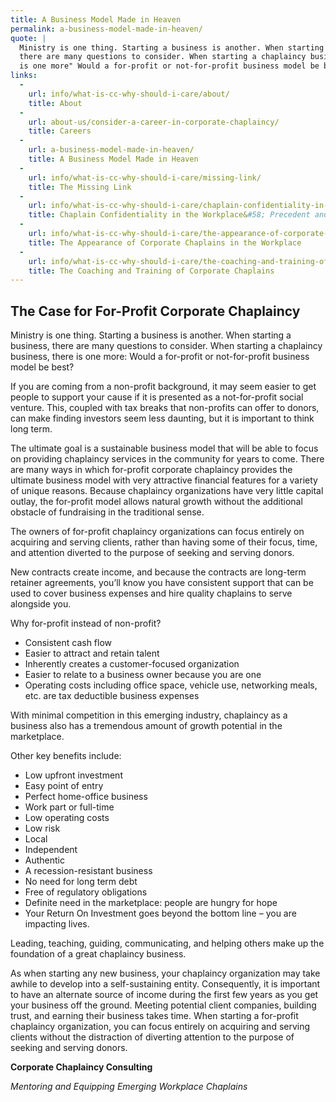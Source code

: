 ```yaml
---
title: A Business Model Made in Heaven
permalink: a-business-model-made-in-heaven/
quote: |
  Ministry is one thing. Starting a business is another. When starting a business,  
  there are many questions to consider. When starting a chaplaincy business, there
  is one more" Would a for-profit or not-for-profit business model be best?
links:
  -
    url: info/what-is-cc-why-should-i-care/about/
    title: About
  -
    url: about-us/consider-a-career-in-corporate-chaplaincy/
    title: Careers
  -
    url: a-business-model-made-in-heaven/
    title: A Business Model Made in Heaven
  -
    url: info/what-is-cc-why-should-i-care/missing-link/
    title: The Missing Link
  -
    url: info/what-is-cc-why-should-i-care/chaplain-confidentiality-in-the-workplace-precedent-and-principle/
    title: Chaplain Confidentiality in the Workplace&#58; Precedent and Principle
  -
    url: info/what-is-cc-why-should-i-care/the-appearance-of-corporate-chaplains-in-the-workplace/
    title: The Appearance of Corporate Chaplains in the Workplace
  -
    url: info/what-is-cc-why-should-i-care/the-coaching-and-training-of-corporate-chaplains/
    title: The Coaching and Training of Corporate Chaplains
---
```

## The Case for For-Profit Corporate Chaplaincy

Ministry is one thing. Starting a business is another. When starting a business, there are many questions to consider. When starting a chaplaincy business, there is one more: Would a for-profit or not-for-profit business model be best?

If you are coming from a non-profit background, it may seem easier to get people to support your cause if it is presented as a not-for-profit social venture. This, coupled with tax breaks that non-profits can offer to donors, can make finding investors seem less daunting, but it is important to think long term.

The ultimate goal is a sustainable business model that will be able to focus on providing chaplaincy services in the community for years to come. There are many ways in which for-profit corporate chaplaincy provides the ultimate business model with very attractive financial features for a variety of unique reasons. Because chaplaincy organizations have very little capital outlay, the for-profit model allows natural growth without the additional obstacle of fundraising in the traditional sense.

The owners of for-profit chaplaincy organizations can focus entirely on acquiring and serving clients, rather than having some of their focus, time, and attention diverted to the purpose of seeking and serving donors.

New contracts create income, and because the contracts are long-term retainer agreements, you’ll know you have consistent support that can be used to cover business expenses and hire quality chaplains to serve alongside you.

Why for-profit instead of non-profit?

*   Consistent cash flow
*   Easier to attract and retain talent
*   Inherently creates a customer-focused organization
*   Easier to relate to a business owner because you are one
*   Operating costs including office space, vehicle use, networking meals, etc. are tax deductible business expenses

With minimal competition in this emerging industry, chaplaincy as a business also has a tremendous amount of growth potential in the marketplace.

Other key benefits include:

*   Low upfront investment
*   Easy point of entry
*   Perfect home-office business
*   Work part or full-time
*   Low operating costs
*   Low risk
*   Local
*   Independent
*   Authentic
*   A recession-resistant business
*   No need for long term debt
*   Free of regulatory obligations
*   Definite need in the marketplace: people are hungry for hope
*   Your Return On Investment goes beyond the bottom line – you are impacting lives.

Leading, teaching, guiding, communicating, and helping others make up the foundation of a great chaplaincy business.

As when starting any new business, your chaplaincy organization may take awhile to develop into a self-sustaining entity. Consequently, it is important to have an alternate source of income during the first few years as you get your business off the ground. Meeting potential client companies, building trust, and earning their business takes time. When starting a for-profit chaplaincy organization, you can focus entirely on acquiring and serving clients without the distraction of diverting attention to the purpose of seeking and serving donors.

**Corporate Chaplaincy Consulting**

_Mentoring and Equipping Emerging Workplace Chaplains_
